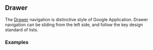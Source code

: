 ## Drawer

The [Drawer](https://material.google.com/patterns/navigation-drawer.html) navigation is distinctive style of Google Application. Drawer navigation can be sliding from the left side, and follow the key design standard of lists.

### Examples
